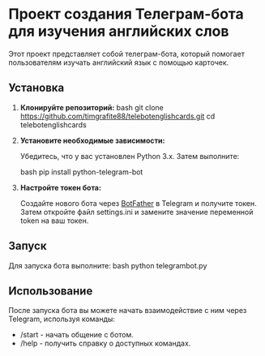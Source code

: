 # Проект создания Телеграм-бота для изучения английских слов

Этот проект представляет собой телеграм-бота, который помогает пользователям изучать английский язык с помощью карточек.

## Установка

1. **Клонируйте репозиторий:**
bash git clone https://github.com/timgrafite88/telebotenglishcards.git   cd telebotenglishcards

2. **Установите необходимые зависимости:**

   Убедитесь, что у вас установлен Python 3.x. Затем выполните:

    bash pip install python-telegram-bot
3. **Настройте токен бота:**

   Создайте нового бота через [BotFather](https://t.me/botfather) в Telegram и получите токен. Затем откройте файл settings.ini и замените значение переменной token на ваш токен.

## Запуск

Для запуска бота выполните:
bash python telegrambot.py

## Использование

После запуска бота вы можете начать взаимодействие с ним через Telegram, используя команды:

- /start - начать общение с ботом.
- /help - получить справку о доступных командах.